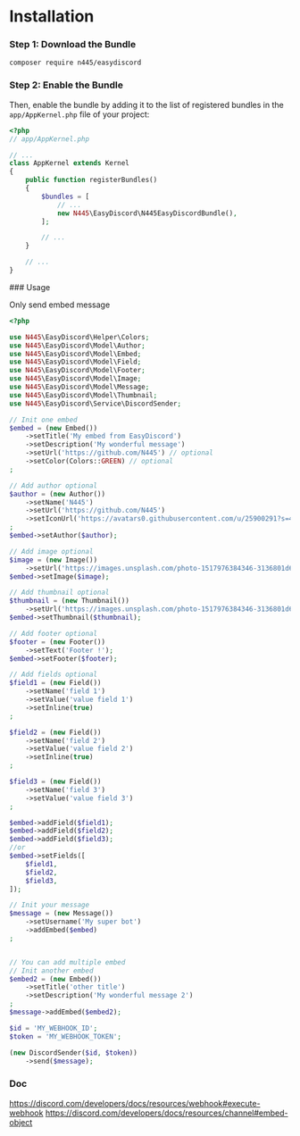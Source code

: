 Installation
============

### Step 1: Download the Bundle

`composer require n445/easydiscord`

### Step 2: Enable the Bundle

Then, enable the bundle by adding it to the list of registered bundles
in the `app/AppKernel.php` file of your project:

```php
<?php
// app/AppKernel.php

// ...
class AppKernel extends Kernel
{
    public function registerBundles()
    {
        $bundles = [
            // ...
            new N445\EasyDiscord\N445EasyDiscordBundle(),
        ];

        // ...
    }

    // ...
}
```

### Usage

Only send embed message

```php
<?php

use N445\EasyDiscord\Helper\Colors;
use N445\EasyDiscord\Model\Author;
use N445\EasyDiscord\Model\Embed;
use N445\EasyDiscord\Model\Field;
use N445\EasyDiscord\Model\Footer;
use N445\EasyDiscord\Model\Image;
use N445\EasyDiscord\Model\Message;
use N445\EasyDiscord\Model\Thumbnail;
use N445\EasyDiscord\Service\DiscordSender;

// Init one embed
$embed = (new Embed())
    ->setTitle('My embed from EasyDiscord')
    ->setDescription('My wonderful message')
    ->setUrl('https://github.com/N445') // optional
    ->setColor(Colors::GREEN) // optional
;

// Add author optional
$author = (new Author())
    ->setName('N445')
    ->setUrl('https://github.com/N445')
    ->setIconUrl('https://avatars0.githubusercontent.com/u/25900291?s=460&v=4')
;
$embed->setAuthor($author);

// Add image optional
$image = (new Image())
    ->setUrl('https://images.unsplash.com/photo-1517976384346-3136801d605d?ixlib=rb-1.2.1&ixid=eyJhcHBfaWQiOjEyMDd9&auto=format&fit=crop&w=1300&q=80');
$embed->setImage($image);

// Add thumbnail optional
$thumbnail = (new Thumbnail())
    ->setUrl('https://images.unsplash.com/photo-1517976384346-3136801d605d?ixlib=rb-1.2.1&ixid=eyJhcHBfaWQiOjEyMDd9&auto=format&fit=crop&w=1300&q=80');
$embed->setThumbnail($thumbnail);

// Add footer optional
$footer = (new Footer())
    ->setText('Footer !');
$embed->setFooter($footer);

// Add fields optional
$field1 = (new Field())
    ->setName('field 1')
    ->setValue('value field 1')
    ->setInline(true)
;

$field2 = (new Field())
    ->setName('field 2')
    ->setValue('value field 2')
    ->setInline(true)
;

$field3 = (new Field())
    ->setName('field 3')
    ->setValue('value field 3')
;

$embed->addField($field1);
$embed->addField($field2);
$embed->addField($field3);
//or
$embed->setFields([
    $field1,
    $field2,
    $field3,
]);

// Init your message
$message = (new Message())
    ->setUsername('My super bot')
    ->addEmbed($embed)
;


// You can add multiple embed
// Init another embed
$embed2 = (new Embed())
    ->setTitle('other title')
    ->setDescription('My wonderful message 2')
;
$message->addEmbed($embed2);

$id = 'MY_WEBHOOK_ID';
$token = 'MY_WEBHOOK_TOKEN';

(new DiscordSender($id, $token))
    ->send($message);
```

### Doc

https://discord.com/developers/docs/resources/webhook#execute-webhook
https://discord.com/developers/docs/resources/channel#embed-object
